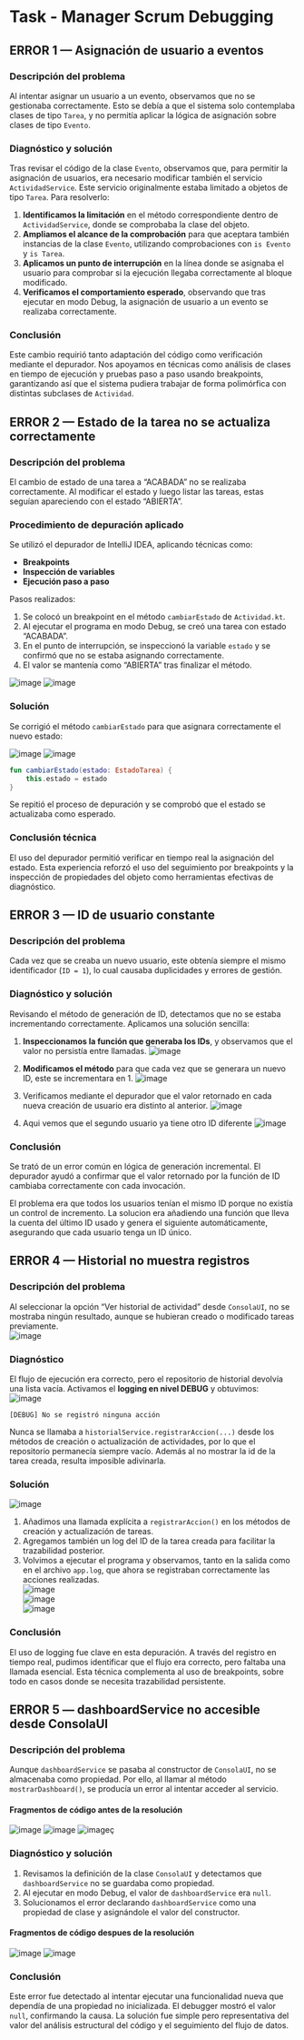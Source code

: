 # Task - Manager Scrum Debugging

## ERROR 1 — Asignación de usuario a eventos

### Descripción del problema

Al intentar asignar un usuario a un evento, observamos que no se gestionaba correctamente. Esto se debía a que el sistema solo contemplaba clases de tipo `Tarea`, y no permitía aplicar la lógica de asignación sobre clases de tipo `Evento`.

### Diagnóstico y solución

Tras revisar el código de la clase `Evento`, observamos que, para permitir la asignación de usuarios, era necesario modificar también el servicio `ActividadService`. Este servicio originalmente estaba limitado a objetos de tipo `Tarea`. Para resolverlo:

1. **Identificamos la limitación** en el método correspondiente dentro de `ActividadService`, donde se comprobaba la clase del objeto.
2. **Ampliamos el alcance de la comprobación** para que aceptara también instancias de la clase `Evento`, utilizando comprobaciones con `is Evento` y `is Tarea`.
3. **Aplicamos un punto de interrupción** en la línea donde se asignaba el usuario para comprobar si la ejecución llegaba correctamente al bloque modificado.
4. **Verificamos el comportamiento esperado**, observando que tras ejecutar en modo Debug, la asignación de usuario a un evento se realizaba correctamente.

### Conclusión

Este cambio requirió tanto adaptación del código como verificación mediante el depurador. Nos apoyamos en técnicas como análisis de clases en tiempo de ejecución y pruebas paso a paso usando breakpoints, garantizando así que el sistema pudiera trabajar de forma polimórfica con distintas subclases de `Actividad`.


## ERROR 2 — Estado de la tarea no se actualiza correctamente

### Descripción del problema

El cambio de estado de una tarea a “ACABADA” no se realizaba correctamente. Al modificar el estado y luego listar las tareas, estas seguían apareciendo con el estado “ABIERTA”.

### Procedimiento de depuración aplicado

Se utilizó el depurador de IntelliJ IDEA, aplicando técnicas como:

- **Breakpoints**
- **Inspección de variables**
- **Ejecución paso a paso**

Pasos realizados:

1. Se colocó un breakpoint en el método `cambiarEstado` de `Actividad.kt`.
2. Al ejecutar el programa en modo Debug, se creó una tarea con estado “ACABADA”.
3. En el punto de interrupción, se inspeccionó la variable `estado` y se confirmó que no se estaba asignando correctamente.
4. El valor se mantenía como “ABIERTA” tras finalizar el método.
   
![image](https://github.com/user-attachments/assets/3161c6e8-02f9-4c9d-ad71-2c334f3b74f4)
![image](https://github.com/user-attachments/assets/9fd6a478-6774-4f79-ab80-2f98c037be43)


### Solución

Se corrigió el método `cambiarEstado` para que asignara correctamente el nuevo estado:

![image](https://github.com/user-attachments/assets/a68aed60-9039-4269-b549-88266a063a23)
![image](https://github.com/user-attachments/assets/83f0cb75-244a-46c6-842c-da8bb94684eb)


```kotlin
fun cambiarEstado(estado: EstadoTarea) {
    this.estado = estado
}
```

Se repitió el proceso de depuración y se comprobó que el estado se actualizaba como esperado.

### Conclusión técnica

El uso del depurador permitió verificar en tiempo real la asignación del estado. Esta experiencia reforzó el uso del seguimiento por breakpoints y la inspección de propiedades del objeto como herramientas efectivas de diagnóstico.


## ERROR 3 — ID de usuario constante

### Descripción del problema

Cada vez que se creaba un nuevo usuario, este obtenía siempre el mismo identificador (`ID = 1`), lo cual causaba duplicidades y errores de gestión.

### Diagnóstico y solución

Revisando el método de generación de ID, detectamos que no se estaba incrementando correctamente. Aplicamos una solución sencilla:

1. **Inspeccionamos la función que generaba los IDs**, y observamos que el valor no persistía entre llamadas.
   ![image](https://github.com/user-attachments/assets/549f5c85-fa72-4f62-89c3-90650df8b3b9)
   
3. **Modificamos el método** para que cada vez que se generara un nuevo ID, este se incrementara en 1.
   ![image](https://github.com/user-attachments/assets/53c488e6-fe8d-44a9-950e-d33d49f12cc3)
   
5. Verificamos mediante el depurador que el valor retornado en cada nueva creación de usuario era distinto al anterior.
  ![image](https://github.com/user-attachments/assets/05f8c702-45a9-4b80-b322-3bd4606420f7)
6. Aqui vemos que el segundo usuario ya tiene otro ID diferente
  ![image](https://github.com/user-attachments/assets/09836333-f986-482f-9e71-80fbb6a83ce1)



### Conclusión

Se trató de un error común en lógica de generación incremental. El depurador ayudó a confirmar que el valor retornado por la función de ID cambiaba correctamente con cada invocación.

El problema era que todos los usuarios tenían el mismo ID porque no existía un control de incremento. La solucion era añadiendo una función que lleva la cuenta del último ID usado y genera el siguiente automáticamente, asegurando que cada usuario tenga un ID único.

## ERROR 4 — Historial no muestra registros

### Descripción del problema

Al seleccionar la opción “Ver historial de actividad” desde `ConsolaUI`, no se mostraba ningún resultado, aunque se hubieran creado o modificado tareas previamente.<br>
![image](https://github.com/user-attachments/assets/53a3602f-8340-4f45-b0c1-09fb1edc4c57)<br>


### Diagnóstico<br>

El flujo de ejecución era correcto, pero el repositorio de historial devolvía una lista vacía. Activamos el **logging en nivel DEBUG** y obtuvimos:<br>
![image](https://github.com/user-attachments/assets/c991a2a5-bc13-4dc2-87c9-c8d59d7f8ece)<br>


```log
[DEBUG] No se registró ninguna acción
```

Nunca se llamaba a `historialService.registrarAccion(...)` desde los métodos de creación o actualización de actividades, por lo que el repositorio permanecía siempre vacío. Además al no mostrar la id de la tarea creada, resulta imposible adivinarla.

### Solución <br>
![image](https://github.com/user-attachments/assets/59f92bbd-b7be-4451-b853-6437697ef8b5)<br>

1. Añadimos una llamada explícita a `registrarAccion()` en los métodos de creación y actualización de tareas.
2. Agregamos también un log del ID de la tarea creada para facilitar la trazabilidad posterior.
3. Volvimos a ejecutar el programa y observamos, tanto en la salida como en el archivo `app.log`, que ahora se registraban correctamente las acciones realizadas.<br>
![image](https://github.com/user-attachments/assets/5dc6b37f-3740-498c-aa8c-f12be4afbeed)<br>
![image](https://github.com/user-attachments/assets/c1fc33dc-eef6-42a5-a50a-85dd9cc62fd5)<br>
![image](https://github.com/user-attachments/assets/90e777d6-c104-49dc-b3df-1e484686eaa6)<br>



### Conclusión

El uso de logging fue clave en esta depuración. A través del registro en tiempo real, pudimos identificar que el flujo era correcto, pero faltaba una llamada esencial. Esta técnica complementa al uso de breakpoints, sobre todo en casos donde se necesita trazabilidad persistente.


## ERROR 5 — dashboardService no accesible desde ConsolaUI

### Descripción del problema

Aunque `dashboardService` se pasaba al constructor de `ConsolaUI`, no se almacenaba como propiedad. Por ello, al llamar al método `mostrarDashboard()`, se producía un error al intentar acceder al servicio.

#### Fragmentos de código antes de la resolución

![image](https://github.com/user-attachments/assets/ebd842f9-6300-4676-be6c-5acf37f9d302)
![image](https://github.com/user-attachments/assets/f58032ea-9915-4f33-9ec9-08ed532080e0)
![image](https://github.com/user-attachments/assets/c2eec673-eb61-49e9-8c93-1446a2bc3184)ç

### Diagnóstico y solución

1. Revisamos la definición de la clase `ConsolaUI` y detectamos que `dashboardService` no se guardaba como propiedad.
2. Al ejecutar en modo Debug, el valor de `dashboardService` era `null`.
3. Solucionamos el error declarando `dashboardService` como una propiedad de clase y asignándole el valor del constructor.

#### Fragmentos de código despues de la resolución

![image](https://github.com/user-attachments/assets/b0c17b64-0e1f-4959-8096-5c93e99dcc84)
![image](https://github.com/user-attachments/assets/98b4c19c-7549-4a9c-959d-ad80de692f64)

### Conclusión

Este error fue detectado al intentar ejecutar una funcionalidad nueva que dependía de una propiedad no inicializada. El debugger mostró el valor `null`, confirmando la causa. La solución fue simple pero representativa del valor del análisis estructural del código y el seguimiento del flujo de datos.
